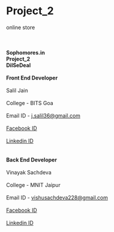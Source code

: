 # Project_2
online store
<br/><br/><br/><br/>
<b>Sophomores.in<br/>
Project_2<br/>
DilSeDeal</b><br/>
<br/>
<b>Front End Developer</b><br/>
<br/>
Salil Jain<br/>
<br/>
College - BITS Goa<br/>
<br/>
Email ID - j.salil36@gmail.com<br/>
<br/>
<a href="https://www.facebook.com/salil.jain.5891" target="_blank">Facebook ID</a><br/>
<br/>
<a href="https://www.linkedin.com/in/salil-jain-328701135/" target="_blank">Linkedin ID</a><br/>
<br/>
<br/>
<b>Back End Developer</b><br/>
<br/>
Vinayak Sachdeva<br/>
<br/>
College - MNIT Jaipur<br/>
<br/>
Email ID - vishusachdeva228@gmail.com<br/>
<br/>
<a href="https://www.facebook.com/vinayak.sachdeva.3" target="_blank">Facebook ID</a><br/>
<br/>
<a href="https://www.linkedin.com/in/vinayak-sachdeva-415103105/" target="_blank">Linkedin ID</a>
<br/>
